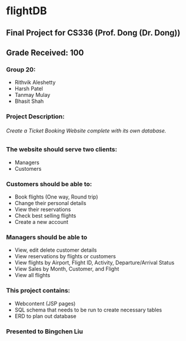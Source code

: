 # flightDB
## Final Project for CS336 (Prof. Dong (Dr. Dong))

## Grade Received: 100

### Group 20:
- Rithvik Aleshetty
- Harsh Patel
- Tanmay Mulay
- Bhasit Shah

### Project Description:
###### Create a Ticket Booking Website complete with its own database.
  
### The website should serve two clients:
* Managers
* Customers
  
### Customers should be able to:
* Book flights (One way, Round trip)
* Change their personal details
* View their reservations
* Check best selling flights
* Create a new account
  
### Managers should be able to
* View, edit delete customer details
* View reservations by flights or customers
* View flights by Airport, Flight ID, Activity, Departure/Arrival Status
* View Sales by Month, Customer, and Flight
* View all flights
 
 ### This project contains:
* Webcontent (JSP pages)
* SQL schema that needs to be run to create necessary tables
* ERD to plan out database
 
### Presented to Bingchen Liu
